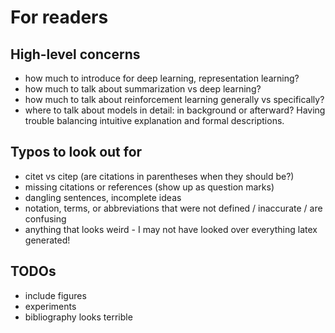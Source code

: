 # For readers

## High-level concerns
* how much to introduce for deep learning, representation learning?
* how much to talk about summarization vs deep learning?
* how much to talk about reinforcement learning generally vs specifically?
* where to talk about models in detail: in background or afterward?
Having trouble balancing intuitive explanation and formal descriptions.

## Typos to look out for
* citet vs citep (are citations in parentheses when they should be?)
* missing citations or references (show up as question marks)
* dangling sentences,  incomplete ideas
* notation, terms, or abbreviations that were not defined / inaccurate / are confusing
* anything that looks weird - I may not have looked over everything latex generated!

## TODOs
* include figures
* experiments
* bibliography looks terrible
